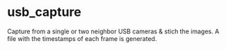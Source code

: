# usb_capture
Capture from a single or two neighbor USB cameras &amp; stich the images. A file with the timestamps of each frame is generated.

